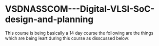 # VSDNASSCOM---Digital-VLSI-SoC-design-and-planning
This course is being basically a 14 day course the following are the things which are being leart during this course as disscussed below:
